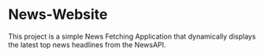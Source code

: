 # News-Website
This project is a simple News Fetching Application that dynamically displays the latest top news headlines from the NewsAPI.
